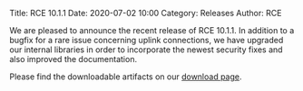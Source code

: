 Title: RCE 10.1.1
Date: 2020-07-02 10:00
Category: Releases
Author: RCE

We are pleased to announce the recent release of RCE 10.1.1.
In addition to a bugfix for a rare issue concerning uplink connections, we have upgraded our internal libraries in order to incorporate the newest security fixes and also improved the documentation.

Please find the downloadable artifacts on our [download page](https://rcenvironment.de/pages/download.html).
